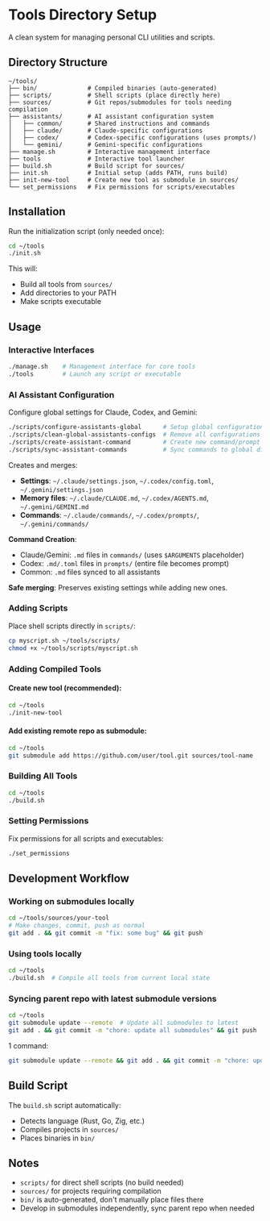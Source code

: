 # Tools Directory Setup

A clean system for managing personal CLI utilities and scripts.

## Directory Structure

```
~/tools/
├── bin/              # Compiled binaries (auto-generated)
├── scripts/          # Shell scripts (place directly here)
├── sources/          # Git repos/submodules for tools needing compilation
├── assistants/       # AI assistant configuration system
│   ├── common/       # Shared instructions and commands
│   ├── claude/       # Claude-specific configurations
│   ├── codex/        # Codex-specific configurations (uses prompts/)
│   └── gemini/       # Gemini-specific configurations
├── manage.sh         # Interactive management interface
├── tools             # Interactive tool launcher
├── build.sh          # Build script for sources/
├── init.sh           # Initial setup (adds PATH, runs build)
├── init-new-tool     # Create new tool as submodule in sources/
└── set_permissions   # Fix permissions for scripts/executables
```

## Installation

Run the initialization script (only needed once):
```bash
cd ~/tools
./init.sh
```

This will:
- Build all tools from `sources/`
- Add directories to your PATH
- Make scripts executable

## Usage

### Interactive Interfaces
```bash
./manage.sh    # Management interface for core tools
./tools        # Launch any script or executable
```

### AI Assistant Configuration
Configure global settings for Claude, Codex, and Gemini:
```bash
./scripts/configure-assistants-global      # Setup global configurations
./scripts/clean-global-assistants-configs  # Remove all configurations
./scripts/create-assistant-command         # Create new command/prompt templates
./scripts/sync-assistant-commands          # Sync commands to global directories
```

Creates and merges:
- **Settings**: `~/.claude/settings.json`, `~/.codex/config.toml`, `~/.gemini/settings.json`
- **Memory files**: `~/.claude/CLAUDE.md`, `~/.codex/AGENTS.md`, `~/.gemini/GEMINI.md`
- **Commands**: `~/.claude/commands/`, `~/.codex/prompts/`, `~/.gemini/commands/`

**Command Creation**: 
- Claude/Gemini: `.md` files in `commands/` (uses `$ARGUMENTS` placeholder)
- Codex: `.md/.toml` files in `prompts/` (entire file becomes prompt)
- Common: `.md` files synced to all assistants

**Safe merging**: Preserves existing settings while adding new ones.

### Adding Scripts
Place shell scripts directly in `scripts/`:
```bash
cp myscript.sh ~/tools/scripts/
chmod +x ~/tools/scripts/myscript.sh
```

### Adding Compiled Tools

#### Create new tool (recommended):
```bash
cd ~/tools
./init-new-tool
```

#### Add existing remote repo as submodule:
```bash
cd ~/tools
git submodule add https://github.com/user/tool.git sources/tool-name
```

### Building All Tools
```bash
cd ~/tools
./build.sh
```

### Setting Permissions
Fix permissions for all scripts and executables:
```bash
./set_permissions
```

## Development Workflow

### Working on submodules locally
```bash
cd ~/tools/sources/your-tool
# Make changes, commit, push as normal
git add . && git commit -m "fix: some bug" && git push
```

### Using tools locally
```bash
cd ~/tools
./build.sh  # Compile all tools from current local state
```

### Syncing parent repo with latest submodule versions
```bash
cd ~/tools
git submodule update --remote  # Update all submodules to latest
git add . && git commit -m "chore: update all submodules" && git push
```
1 command:
```sh
git submodule update --remote && git add . && git commit -m "chore: update all submodules" && git push
```

## Build Script
The `build.sh` script automatically:
- Detects language (Rust, Go, Zig, etc.)
- Compiles projects in `sources/`
- Places binaries in `bin/`

## Notes
- `scripts/` for direct shell scripts (no build needed)
- `sources/` for projects requiring compilation
- `bin/` is auto-generated, don't manually place files there
- Develop in submodules independently, sync parent repo when needed
